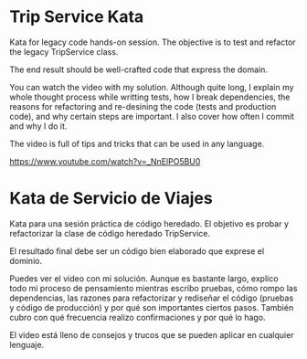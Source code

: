 Trip Service Kata
=================

Kata for legacy code hands-on session. The objective is to test and refactor the legacy TripService class.

The end result should be well-crafted code that express the domain.

You can watch the video with my solution. Although quite long, I explain my whole thought process while writting tests, how I break dependencies, the reasons for refactoring and re-desining the code (tests and production code), and why certain steps are important. I also cover how often I commit and why I do it. 

The video is full of tips and tricks that can be used in any language.

https://www.youtube.com/watch?v=_NnElPO5BU0

# Kata de Servicio de Viajes
Kata para una sesión práctica de código heredado. El objetivo es probar y refactorizar la clase de código heredado TripService.

El resultado final debe ser un código bien elaborado que exprese el dominio.

Puedes ver el video con mi solución. Aunque es bastante largo, explico todo mi proceso de pensamiento mientras escribo pruebas, cómo rompo las dependencias, las razones para refactorizar y rediseñar el código (pruebas y código de producción) y por qué son importantes ciertos pasos. También cubro con qué frecuencia realizo confirmaciones y por qué lo hago.

El video está lleno de consejos y trucos que se pueden aplicar en cualquier lenguaje.
